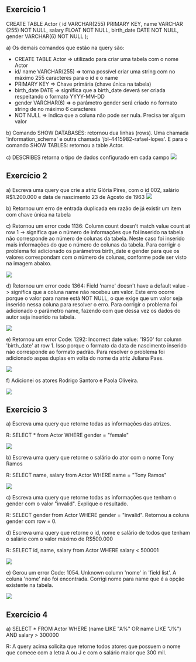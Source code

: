 ## Exercício 1

CREATE TABLE Actor (
    id VARCHAR(255) PRIMARY KEY,
    name VARCHAR (255) NOT NULL,
    salary FLOAT NOT NULL,
    birth_date DATE NOT NULL,
    gender VARCHAR(6) NOT NULL
);

a) Os demais comandos que estão na query são:

- CREATE TABLE Actor => utilizado para criar uma tabela com o nome Actor
- id/ name VARCHAR(255) => torna possível criar uma string com no máximo 255 caracteres para o id e o name
- PRIMARY KEY => Chave primária (chave única na tabela)
- birth_date DATE => significa que a birth_date deverá ser criada respeitando o formato YYYY-MM-DD
- gender VARCHAR(6) => o parâmetro gender será criado no formato string de no máximo 6 caracteres
- NOT NULL => indica que a coluna não pode ser nula. Precisa ter algum valor

b) Comando SHOW DATABASES: retornou dua linhas (rows). Uma chamada 'information_schema' e outra chamada 'jbl-4415982-rafael-lopes'.
E para o comando SHOW TABLES: retornou a table Actor.

c) DESCRIBES retorna o tipo de dados configurado em cada campo
![](2022-11-08-21-27-39.png)

## Exercício 2

a) Escreva uma query que crie a atriz Glória Pires, com o id 002, salário R$1.200.000 e data de nascimento 23 de Agosto de 1963
![](2022-11-08-22-21-23.png)

b) Retornou um erro de entrada duplicada em razão de já existir um item com chave única na tabela

c) Retornou um error code 1136: Column count doesn’t match value count at row 1 -> significa que o número de informações que foi inserido na tabela não corresponde ao número de colunas da tabela. Neste caso foi inserido mais informações do que o número de colunas da tabela. Para corrigir o problema foi adicionado os parâmetros birth_date e gender para que os valores correspondam com o número de colunas, conforme pode ser visto na imagem abaixo.

![](2022-11-09-08-22-27.png)

d) Retornou um error code 1364: Field 'name' doesn't have a default value -> significa que a coluna name não recebeu um valor. Este erro ocorre porque o valor para name está NOT NULL, o que exige que um valor seja inserido nessa coluna para resolver o erro.  Para corrigir o problema foi adicionado o parâmetro name, fazendo com que dessa vez os dados do autor seja inserido na tabela.

![](2022-11-09-08-42-27.png)

e) Retornou um error Code: 1292: Incorrect date value: '1950' for column 'birth_date' at row 1. Isso porque o formato da data de nascimento inserido não corresponde ao formato padrão. Para resolver o problema foi adicionado aspas duplas em volta do nome da atriz Juliana Paes.

![](2022-11-09-08-49-34.png)

f) Adicionei os atores Rodrigo Santoro e Paola Oliveira.

![](2022-11-09-09-21-59.png)

## Exercício 3

a) Escreva uma query que retorne todas as informações das atrizes.

R: SELECT * from Actor WHERE gender = "female"

![](2022-11-09-09-27-07.png)

b) Escreva uma query que retorne o salário do ator com o nome Tony Ramos

R: SELECT name, salary from Actor WHERE name = "Tony Ramos"

![](2022-11-09-09-41-51.png)

c) Escreva uma query que retorne todas as informações que tenham o gender com o valor "invalid". Explique o resultado.

R: SELECT gender from Actor WHERE gender = "invalid". Retornou a coluna gender com row = 0.

d) Escreva uma query que retorne o id, nome e salário de todos que tenham o salário com o valor máximo de R$500.000

R: SELECT id, name, salary from Actor WHERE salary < 500001

![](2022-11-09-09-54-48.png)

e) Gerou um error Code: 1054. Unknown column 'nome' in 'field list'. A coluna 'nome' não foi encontrada. Corrigi nome para name que é a opção existente na tabela.

![](2022-11-09-09-59-41.png)

## Exercício 4

a) SELECT * FROM Actor WHERE (name LIKE "A%" OR name LIKE "J%") AND salary > 300000

R: A query acima solicita que retorne todos atores que possuem o nome que comece com a letra A ou J e com o salário maior que 300 mil.

